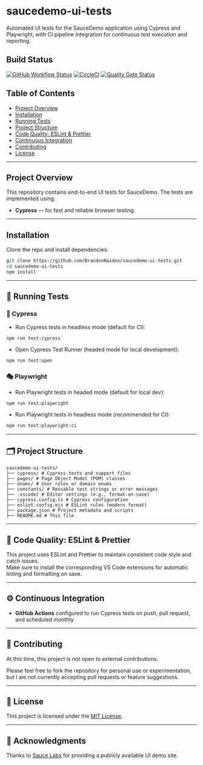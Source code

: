 # saucedemo-ui-tests

Automated UI tests for the SauceDemo application using Cypress and Playwright, with CI pipeline integration for continuous test execution and reporting.

## Build Status

[![GitHub Workflow Status](https://github.com/BrandonNaidoo/saucedemo-ui-tests/actions/workflows/ci.yml/badge.svg)](https://github.com/BrandonNaidoo/saucedemo-ui-tests/actions/workflows/ci.yml)
[![CircleCI](https://circleci.com/gh/BrandonNaidoo/saucedemo-ui-tests.svg?style=svg)](https://circleci.com/gh/BrandonNaidoo/saucedemo-ui-tests)
[![Quality Gate Status](https://sonarcloud.io/api/project_badges/measure?project=brandonnaidoo&metric=alert_status)](https://sonarcloud.io/dashboard?id=brandonnaidoo)

## Table of Contents

- [Project Overview](#project-overview)
- [Installation](#installation)
- [Running Tests](#-running-tests)
- [Project Structure](#-project-structure)
- [Code Quality: ESLint & Prettier](#-code-quality-eslint--prettier)
- [Continuous Integration](#-continuous-integration)
- [Contributing](#-contributing)
- [License](#-license)

---

## Project Overview

This repository contains end-to-end UI tests for SauceDemo. The tests are implemented using:

- **Cypress** — for fast and reliable browser testing.

---

## Installation

Clone the repo and install dependencies:

```bash
git clone https://github.com/BrandonNaidoo/saucedemo-ui-tests.git
cd saucedemo-ui-tests
npm install
```

---

## 🚀 Running Tests

### 🧪 Cypress

- Run Cypress tests in headless mode (default for CI):

```bash
npm run test:cypress
```

- Open Cypress Test Runner (headed mode for local development):

```bash
npm run test:open
```

### 🎭 Playwright

- Run Playwright tests in headed mode (default for local dev):

```bash
npm run test:playwright
```

- Run Playwright tests in headless mode (recommended for CI):

```bash
npm run test:playwright:ci
```

---

## 🗂 Project Structure

```
saucedemo-ui-tests/
├── cypress/ # Cypress tests and support files
├── pages/ # Page Object Model (POM) classes
├── enums/ # User roles or domain enums
├── constants/ # Reusable test strings or error messages
├── .vscode/ # Editor settings (e.g., format-on-save)
├── cypress.config.ts # Cypress configuration
├── eslint.config.mjs # ESLint rules (modern format)
├── package.json # Project metadata and scripts
├── README.md # This file
```

---

## 🧹 Code Quality: ESLint & Prettier

This project uses ESLint and Prettier to maintain consistent code style and catch issues.  
Make sure to install the corresponding VS Code extensions for automatic linting and formatting on save.

---

## ⚙️ Continuous Integration

- **GitHub Actions** configured to run Cypress tests on push, pull request, and scheduled monthly

---

## 🤝 Contributing

At this time, this project is not open to external contributions.

Please feel free to fork the repository for personal use or experimentation, but I am not currently accepting pull requests or feature suggestions.

---

## 📄 License

This project is licensed under the [MIT License](LICENSE).

---

## 🙌 Acknowledgments

Thanks to [Sauce Labs](https://www.saucelabs.com/) for providing a publicly available UI demo site.
